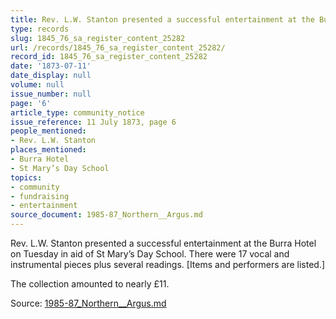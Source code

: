 ```yaml
---
title: Rev. L.W. Stanton presented a successful entertainment at the Burra Hotel
type: records
slug: 1845_76_sa_register_content_25282
url: /records/1845_76_sa_register_content_25282/
record_id: 1845_76_sa_register_content_25282
date: '1873-07-11'
date_display: null
volume: null
issue_number: null
page: '6'
article_type: community_notice
issue_reference: 11 July 1873, page 6
people_mentioned:
- Rev. L.W. Stanton
places_mentioned:
- Burra Hotel
- St Mary’s Day School
topics:
- community
- fundraising
- entertainment
source_document: 1985-87_Northern__Argus.md
---
```


Rev. L.W. Stanton presented a successful entertainment at the Burra Hotel on Tuesday in aid of St Mary’s Day School.  There were 17 vocal and instrumental pieces plus several readings.  [Items and performers are listed.]

The collection amounted to nearly £11.

Source: [1985-87_Northern__Argus.md](/downloads/markdown/1985-87_Northern__Argus.md)
